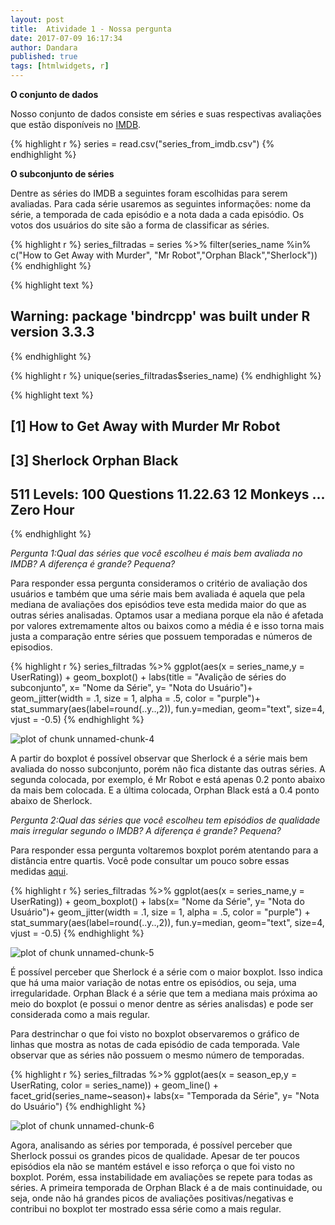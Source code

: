 ```yaml
---
layout: post
title:  Atividade 1 - Nossa pergunta
date: 2017-07-09 16:17:34
author: Dandara
published: true
tags: [htmlwidgets, r]
---
```








**O conjunto de dados**

Nosso conjunto de dados consiste em séries e suas respectivas avaliações que estão disponíveis no [IMDB](http://imdb.com).

{% highlight r %}
series = read.csv("series_from_imdb.csv")
{% endhighlight %}


**O subconjunto de séries**

Dentre as séries do IMDB a seguintes foram escolhidas para serem avaliadas. Para cada série usaremos as seguintes informações: nome da série, a temporada de cada episódio e a nota dada a cada episódio. Os votos dos usuários do site são a forma de classificar as séries.

{% highlight r %}
series_filtradas = series %>% filter(series_name %in% c("How to Get Away with Murder", "Mr Robot","Orphan Black","Sherlock"))
{% endhighlight %}



{% highlight text %}
## Warning: package 'bindrcpp' was built under R version 3.3.3
{% endhighlight %}



{% highlight r %}
unique(series_filtradas$series_name)
{% endhighlight %}



{% highlight text %}
## [1] How to Get Away with Murder Mr Robot                   
## [3] Sherlock                    Orphan Black               
## 511 Levels: 100 Questions 11.22.63 12 Monkeys ... Zero Hour
{% endhighlight %}


*Pergunta 1:Qual das séries que você escolheu é mais bem avaliada no IMDB? A diferença é grande? Pequena?*

Para responder essa pergunta consideramos o critério de avaliação dos usuários e também que uma série mais bem avaliada é aquela que pela mediana de avaliações dos episódios teve esta medida maior do que as outras séries analisadas. Optamos usar a mediana porque ela não é afetada por valores extremamente altos ou baixos como a média é e isso torna mais justa a comparação entre séries que possuem temporadas e números de episodios.


{% highlight r %}
series_filtradas %>%
  ggplot(aes(x = series_name,y = UserRating)) + geom_boxplot() + labs(title = "Avalição de séries do subconjunto", x= "Nome da Série", y= "Nota do Usuário")+ geom_jitter(width = .1, size = 1, alpha = .5, color = "purple")+  stat_summary(aes(label=round(..y..,2)), fun.y=median, geom="text", size=4, vjust = -0.5)
{% endhighlight %}

![plot of chunk unnamed-chunk-4](/AnaliseDeDados1/figure/source/primeira-postagem/2017-07-08-primeiro-post/unnamed-chunk-4-1.png)

A partir do boxplot é possível observar que Sherlock é a série mais bem avaliada do nosso subconjunto, porém não fica distante das outras séries. A segunda colocada, por exemplo, é Mr Robot e está apenas 0.2 ponto abaixo da mais bem colocada. E a última colocada, Orphan Black está a 0.4 ponto abaixo de Sherlock. 

*Pergunta 2:Qual das séries que você escolheu tem episódios de qualidade mais irregular segundo o IMDB? A diferença é grande? Pequena?*

Para responder essa pergunta voltaremos boxplot porém atentando para a distância entre quartis. Você pode consultar um pouco sobre essas medidas [aqui](http://www.escolaedti.com.br/o-que-e-um-box-plot/). 


{% highlight r %}
series_filtradas %>%
  ggplot(aes(x = series_name,y = UserRating)) + geom_boxplot() + labs(x= "Nome da Série", y= "Nota do Usuário")+ geom_jitter(width = .1, size = 1, alpha = .5, color = "purple") +  stat_summary(aes(label=round(..y..,2)), fun.y=median, geom="text", size=4, vjust = -0.5)
{% endhighlight %}

![plot of chunk unnamed-chunk-5](/AnaliseDeDados1/figure/source/primeira-postagem/2017-07-08-primeiro-post/unnamed-chunk-5-1.png)

É possível perceber que Sherlock é a série com o maior boxplot. Isso indica que há uma maior variação de notas entre os episódios, ou seja, uma irregularidade. Orphan Black é a série que tem a mediana mais próxima ao meio do boxplot (e possui o menor dentre as séries analisdas) e pode ser considerada como a mais regular.

Para destrinchar o que foi visto no boxplot observaremos o gráfico de linhas que mostra as notas de cada episódio de cada temporada. Vale observar que as séries não possuem o mesmo número de temporadas.



{% highlight r %}
series_filtradas %>%
  ggplot(aes(x = season_ep,y = UserRating, color = series_name)) + geom_line() + facet_grid(series_name~season)+ labs(x= "Temporada da Série", y= "Nota do Usuário")
{% endhighlight %}

![plot of chunk unnamed-chunk-6](/AnaliseDeDados1/figure/source/primeira-postagem/2017-07-08-primeiro-post/unnamed-chunk-6-1.png)

Agora, analisando as séries por temporada, é possível perceber que Sherlock possui os grandes picos de qualidade. Apesar de ter poucos episódios ela não se mantém estável e isso reforça o que foi visto no boxplot. Porém, essa instabilidade em avaliações se repete para todas as séries. A primeira temporada de Orphan Black é a de mais continuidade, ou seja, onde não há grandes picos de avaliações positivas/negativas e contribui no boxplot ter mostrado essa série como a mais regular.
